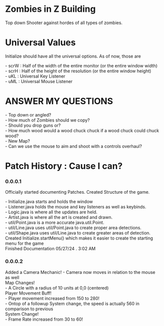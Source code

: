 <h1>Zombies in Z Building </h1><p>
Top down Shooter against hordes of all types of zombies.</p>
<h1>Universal Values</h1><p>
Initialize should have all the universal options. As of now, those are</p><p>
- scrW : Half of the width of the entire monitor (or the entire window width)<br>
- scrH : Half of the height of the resolution (or the entire window height)<br>
- uKL : Universal Key Listener<br>
- uML : Universal Mouse Listener</p>
<h1>ANSWER MY QUESTIONS</h1><p>
- Top down or angled?<br>
- How much of Zombies should we copy?<br>
- Should you drop guns or?<br>
- How much wood would a wood chuck chuck if a wood chuck could chuck wood?<br>
- New Map?<br>
- Can we use the mouse to aim and shoot with a controls overhaul?<br></p>
<h1>Patch History : Cause I can?</h1>
<h3>0.0.0.1</h3><p>
Officially started documenting Patches.
Created Structure of the game.</p><p>
 - Initialize.java starts and holds the window<br>
 - Listener.java holds the mouse and key listeners as well as keybinds.<br>
 - Logic.java is where all the updates are held.<br>
 - Artist.java is where all the art is created and drawn.<br>
 - util/Point.java is a more accurate java.util.Point.<br>
 - util/Line.java uses util/Point.java to create proper area detections.<br>
 - util/Shape.java uses util/Line.java to create greater areas of detection.<br>
Created Initialize.startMenu() which makes it easier to create the starting menu for the game<br>
Finished Documentation 05/27/24 . 3:02 AM</p>
<h3>0.0.0.2</h3><p>
 Added a Camera Mechanic!
 - Camera now moves in relation to the mouse as well<br>
Map Changes!<br>
 - A Circle with a radius of 10 units at 0,0 (centered)<br>
 Player Movement Buff!<br>
 - Player movement increased from 150 to 280!<br>
 - Ontop of a followup System change, the speed is actually 560 in comparison to previous<br>
 System Change!<br>
 - Frame Rate increased from 30 to 60!<br>
</p>